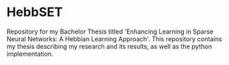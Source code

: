 # HebbSET
Repository for my Bachelor Thesis titled 'Enhancing Learning in Sparse Neural Networks:  A Hebbian Learning Approach'. This repository contains my thesis describing my research and its results, as well as the python implementation.
